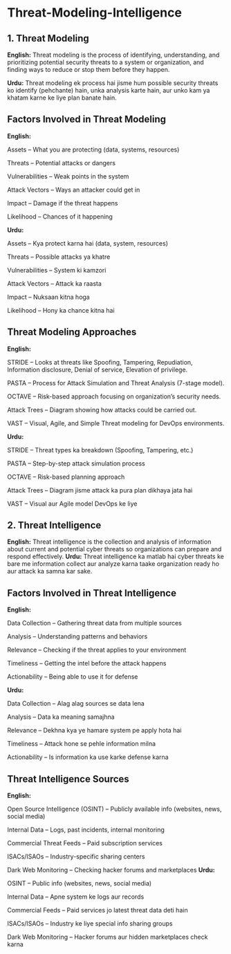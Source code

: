 # Threat-Modeling-Intelligence

## 1. Threat Modeling
**English:**
Threat modeling is the process of identifying, understanding, and prioritizing potential security threats to a system or organization, and finding ways to reduce or stop them before they happen.

**Urdu:**
Threat modeling ek process hai jisme hum possible security threats ko identify (pehchante) hain, unka analysis karte hain, aur unko kam ya khatam karne ke liye plan banate hain.

## Factors Involved in Threat Modeling
**English:**

Assets – What you are protecting (data, systems, resources)

Threats – Potential attacks or dangers

Vulnerabilities – Weak points in the system

Attack Vectors – Ways an attacker could get in

Impact – Damage if the threat happens

Likelihood – Chances of it happening

**Urdu:**

Assets – Kya protect karna hai (data, system, resources)

Threats – Possible attacks ya khatre

Vulnerabilities – System ki kamzori

Attack Vectors – Attack ka raasta

Impact – Nuksaan kitna hoga

Likelihood – Hony ka chance kitna hai

## Threat Modeling Approaches
**English:**

STRIDE – Looks at threats like Spoofing, Tampering, Repudiation, Information disclosure, Denial of service, Elevation of privilege.

PASTA – Process for Attack Simulation and Threat Analysis (7-stage model).

OCTAVE – Risk-based approach focusing on organization’s security needs.

Attack Trees – Diagram showing how attacks could be carried out.

VAST – Visual, Agile, and Simple Threat modeling for DevOps environments.

**Urdu:**

STRIDE – Threat types ka breakdown (Spoofing, Tampering, etc.)

PASTA – Step-by-step attack simulation process

OCTAVE – Risk-based planning approach

Attack Trees – Diagram jisme attack ka pura plan dikhaya jata hai

VAST – Visual aur Agile model DevOps ke liye

## 2. Threat Intelligence
**English:**
Threat intelligence is the collection and analysis of information about current and potential cyber threats so organizations can prepare and respond effectively.
**Urdu:**
Threat intelligence ka matlab hai cyber threats ke bare me information collect aur analyze karna taake organization ready ho aur attack ka samna kar sake.

## Factors Involved in Threat Intelligence
**English:**

Data Collection – Gathering threat data from multiple sources

Analysis – Understanding patterns and behaviors

Relevance – Checking if the threat applies to your environment

Timeliness – Getting the intel before the attack happens

Actionability – Being able to use it for defense

**Urdu:**

Data Collection – Alag alag sources se data lena

Analysis – Data ka meaning samajhna

Relevance – Dekhna kya ye hamare system pe apply hota hai

Timeliness – Attack hone se pehle information milna

Actionability – Is information ka use karke defense karna

## Threat Intelligence Sources
**English:**

Open Source Intelligence (OSINT) – Publicly available info (websites, news, social media)

Internal Data – Logs, past incidents, internal monitoring

Commercial Threat Feeds – Paid subscription services

ISACs/ISAOs – Industry-specific sharing centers

Dark Web Monitoring – Checking hacker forums and marketplaces
 **Urdu:**

OSINT – Public info (websites, news, social media)

Internal Data – Apne system ke logs aur records

Commercial Feeds – Paid services jo latest threat data deti hain

ISACs/ISAOs – Industry ke liye special info sharing groups

Dark Web Monitoring – Hacker forums aur hidden marketplaces check karna

